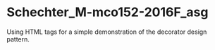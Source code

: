 # Schechter_M-mco152-2016F_asg
Using HTML tags for a simple demonstration of the decorator design pattern.
